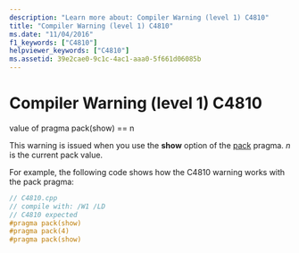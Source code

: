 ```yaml
---
description: "Learn more about: Compiler Warning (level 1) C4810"
title: "Compiler Warning (level 1) C4810"
ms.date: "11/04/2016"
f1_keywords: ["C4810"]
helpviewer_keywords: ["C4810"]
ms.assetid: 39e2cae0-9c1c-4ac1-aaa0-5f661d06085b
---
```

# Compiler Warning (level 1) C4810

value of pragma pack(show) == n

This warning is issued when you use the **show** option of the [pack](../../preprocessor/pack.md) pragma. *n* is the current pack value.

For example, the following code shows how the C4810 warning works with the pack pragma:

```cpp
// C4810.cpp
// compile with: /W1 /LD
// C4810 expected
#pragma pack(show)
#pragma pack(4)
#pragma pack(show)
```
